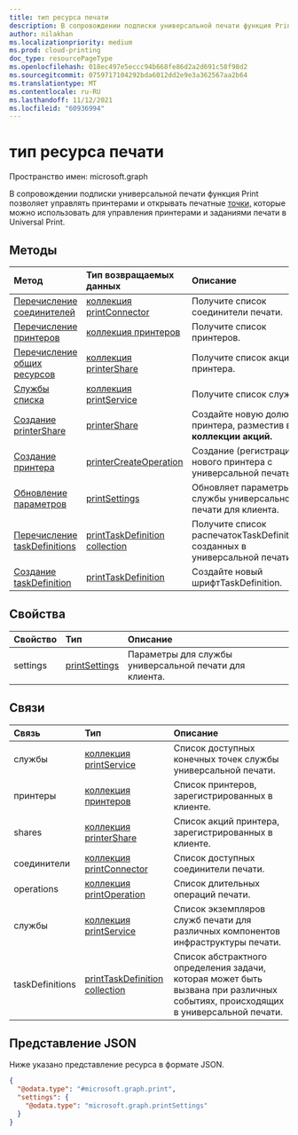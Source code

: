 ```yaml
---
title: тип ресурса печати
description: В сопровождении подписки универсальной печати функция Print позволяет управлять принтерами и открывать печатные точки, которые можно использовать для управления принтерами и заданиями печати в Universal Print.
author: nilakhan
ms.localizationpriority: medium
ms.prod: cloud-printing
doc_type: resourcePageType
ms.openlocfilehash: 018ec497e5eccc94b668fe86d2a2d691c58f98d2
ms.sourcegitcommit: 0759717104292bda6012dd2e9e3a362567aa2b64
ms.translationtype: MT
ms.contentlocale: ru-RU
ms.lasthandoff: 11/12/2021
ms.locfileid: "60936994"
---
```

# <a name="print-resource-type"></a>тип ресурса печати

Пространство имен: microsoft.graph

В сопровождении подписки универсальной печати функция Print позволяет управлять принтерами и открывать печатные [точки,](printserviceendpoint.md) которые можно использовать для управления принтерами и заданиями печати в Universal Print.

## <a name="methods"></a>Методы
|Метод|Тип возвращаемых данных|Описание|
|:---|:---|:---|
| [Перечисление соединителей](../api/print-list-connectors.md) | [коллекция printConnector](printconnector.md) | Получите список соединители печати. |
| [Перечисление принтеров](../api/print-list-printers.md) | [коллекция принтеров](printer.md) | Получите список принтеров. |
| [Перечисление общих ресурсов](../api/print-list-shares.md) | [коллекция printerShare](printershare.md) | Получите список акций принтера. |
| [Службы списка](../api/print-list-services.md) | [коллекция printService](printservice.md) | Получите список служб. |
| [Создание printerShare](../api/print-post-shares.md) | [printerShare](printershare.md) | Создайте новую долю принтера, разместив в **коллекции акций.** |
| [Создание принтера](../api/printer-create.md) | [printerCreateOperation](printerCreateOperation.md) | Создание (регистрация) нового принтера с универсальной печатью. |
| [Обновление параметров](../api/print-update-settings.md) |  [printSettings](printsettings.md) | Обновляет параметры для службы универсальной печати для клиента. |
| [Перечисление taskDefinitions](../api/print-list-taskdefinitions.md) | [printTaskDefinition collection](printtaskdefinition.md) | Получите список распечатокTaskDefinitions, созданных в универсальной печати. |
| [Создание taskDefinition](../api/print-post-taskdefinitions.md) | [printTaskDefinition](printtaskdefinition.md) | Создайте новый шрифтTaskDefinition. |

## <a name="properties"></a>Свойства
|Свойство|Тип|Описание|
|:---|:---|:---|
|settings|[printSettings](../resources/printsettings.md)|Параметры для службы универсальной печати для клиента.|

## <a name="relationships"></a>Связи
|Связь|Тип|Описание|
|:---|:---|:---|
|службы|[коллекция printService](printservice.md)|Список доступных конечных точек службы универсальной печати.|
|принтеры|[коллекция принтеров](printer.md)|Список принтеров, зарегистрированных в клиенте.|
|shares|[коллекция printerShare](printershare.md)|Список акций принтера, зарегистрированных в клиенте.|
|соединители|[коллекция printConnector](printconnector.md)|Список доступных соединители печати.|
|operations|[коллекция printOperation](../resources/printoperation.md)|Список длительных операций печати.|
|службы|[коллекция printService](../resources/printservice.md)|Список экземпляров служб печати для различных компонентов инфраструктуры печати.|
|taskDefinitions|[printTaskDefinition collection](../resources/printtaskdefinition.md)|Список абстрактного определения задачи, которая может быть вызвана при различных событиях, происходящих в универсальной печати.|

## <a name="json-representation"></a>Представление JSON
Ниже указано представление ресурса в формате JSON.
<!-- {
  "blockType": "resource",
  "keyProperty": "id",
  "@odata.type": "microsoft.graph.print",
  "openType": false
}
-->
``` json
{
  "@odata.type": "#microsoft.graph.print",
  "settings": {
    "@odata.type": "microsoft.graph.printSettings"
  }
}
```

